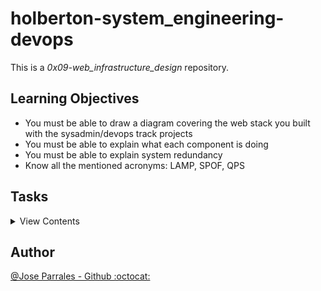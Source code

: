 # holberton-system_engineering-devops
This is a *0x09-web_infrastructure_design* repository.


## Learning Objectives

- You must be able to draw a diagram covering the web stack you built with the sysadmin/devops track projects
- You must be able to explain what each component is doing
- You must be able to explain system redundancy
- Know all the mentioned acronyms: LAMP, SPOF, QPS


## Tasks

<details>
<summary>View Contents</summary>

### [0. Simple web stack](./0-simple_web_stack)

Requirements:

  - 1 server
  - 1 web server (Nginx)
  - 1 application server
  - 1 application files (your code base)
  - 1 database (MySQL)
  - 1 domain name foobar.com configured with a www record that points to your server IP 8.8.8.8

<p align="center">
  <img src="https://i.imgur.com/mRvl4Bb.png">
</p>

### [1. Distributed web infrastructure](./1-distributed_web_infrastructure)

Requirements:

- You must add:
  - 2 servers
  - 1 web server (Nginx)
  - 1 application server
  - 1 load-balancer (HAproxy)
  - 1 set of application files (your code base)
  - 1 database (MySQL)

<p align="center">
  <img src="https://i.imgur.com/cu1QYhG.png">
</p>

### [2. Secured and monitored web infrastructure](./2-secured_and_monitored_web_infrastructure)

Requirements:

- You must add:
  - 3 firewalls
  - 1 SSL certificate to serve www.foobar.com over HTTPS
  - 3 monitoring clients (data collector for Sumologic or other monitoring services)

<p align="center">
  <img src="https://i.imgur.com/RncKik7.png">
</p>

### [3. Scale up](./3-scale_up)

Requirements:

  -You must add:
    -1 server
    -1 load-balancer (HAproxy) configured as cluster with the other one
    -Split components (web server, application server, database) with their own server
  -You must be able to explain some specifics about this infrastructure:
    -For every additional element, why you are adding it

<p align="center">
  <img src="https://imgur.com/cu1QYhG">
</p>

</details>

## Author

[@Jose Parrales - Github :octocat:](https://github.com/JParrales)
